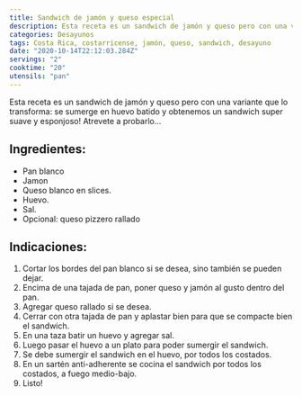 ```yaml
---
title: Sandwich de jamón y queso especial
description: Esta receta es un sandwich de jamón y queso pero con una variante que lo transforma!
categories: Desayunos
tags: Costa Rica, costarricense, jamón, queso, sandwich, desayuno
date: "2020-10-14T22:12:03.284Z"
servings: "2"
cooktime: "20"
utensils: "pan"
---
```

Esta receta es un sandwich de jamón y queso pero con una variante que lo transforma: se sumerge en huevo batido y obtenemos un sandwich super suave y esponjoso! Atrevete a probarlo...

## Ingredientes:

- Pan blanco
- Jamon
- Queso blanco en slices.
- Huevo.
- Sal.
- Opcional: queso pizzero rallado

## Indicaciones:

1. Cortar los bordes del pan blanco si se desea, sino también se pueden dejar.
2. Encima de una tajada de pan, poner queso y jamón al gusto dentro del pan.
3. Agregar queso rallado si se desea.
4. Cerrar con otra tajada de pan y aplastar bien para que se compacte bien el sandwich.
5. En una taza batir un huevo y agregar sal.
6. Luego pasar el huevo a un plato para poder sumergir el sandwich.
7. Se debe sumergir el sandwich en el huevo, por todos los costados.
8. En un sartén anti-adherente se cocina el sandwich por todos los costados, a fuego medio-bajo.
9. Listo!